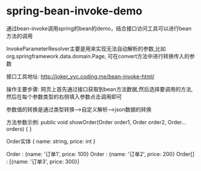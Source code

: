 # spring-bean-invoke-demo
通过bean-invoke调用spring的bean的demo，结合接口访问工具可以进行bean方法的调用

InvokeParameterResolver主要是用来实现无法自动解析的参数,比如org.springframework.data.domain.Page,
可在convert方法中进行转换传入的参数


接口工具地址: http://joker_yyc.coding.me/bean-invoke-html/

操作主要步骤:
网页上首先通过接口获取到bean方法数据,然后选择要调用的方法,然后在每个参数类型的右侧填入参数点击调用即可 

参数值的转换是通过类型转换——>自定义解析——>json数据的转换


方法参数示例:
public void showOrder(Order order1, Order order2, Order... orders) {
}

Order实体
{
    name: string,
    price: int
}

Order   :  {name: '订单1', price: 100} 
Order   :  {name: '订单2', price: 200}
Order[] :  [{name: '订单3', price: 300}] 
